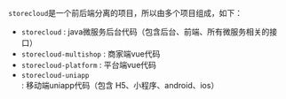 `storecloud`是一个前后端分离的项目，所以由多个项目组成，如下：

- `storecloud` : java微服务后台代码（包含后台、前端、所有微服务相关的接口）
- `storecloud-multishop` : 商家端vue代码
- `storecloud-platform` : 平台端vue代码
- `storecloud-uniapp` :  移动端uniapp代码（包含 H5、小程序、android、ios）
